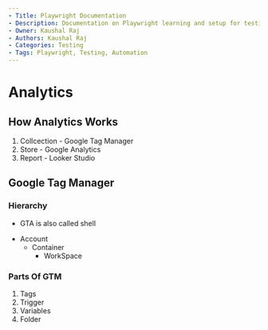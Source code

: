 ```yaml
---
- Title: Playwright Documentation
- Description: Documentation on Playwright learning and setup for testing.
- Owner: Kaushal Raj
- Authors: Kaushal Raj
- Categories: Testing
- Tags: Playwright, Testing, Automation
---
```


# Analytics

## How Analytics Works

1. Collcection - Google Tag Manager
2. Store - Google Analytics
3. Report - Looker Studio

## Google Tag Manager

### Hierarchy

- GTA is also called shell

* Account
  - Container
    - WorkSpace

### Parts Of GTM

1. Tags
2. Trigger
3. Variables
4. Folder
